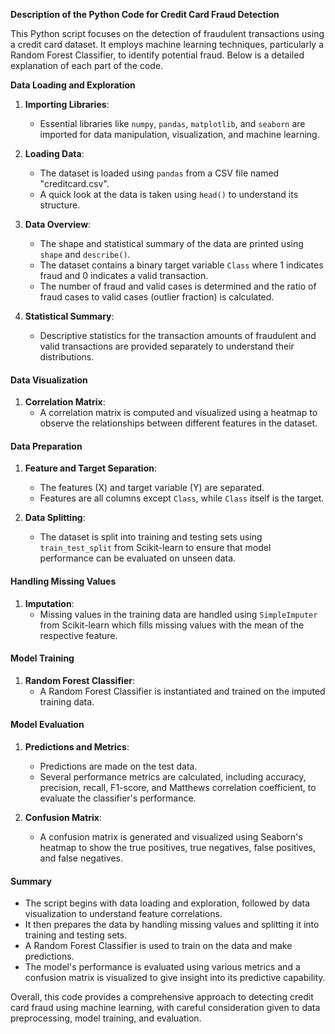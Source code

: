 **Description of the Python Code for Credit Card Fraud Detection**

This Python script focuses on the detection of fraudulent transactions using a credit card dataset. It employs machine learning techniques, particularly a Random Forest Classifier, to identify potential fraud. Below is a detailed explanation of each part of the code.

**Data Loading and Exploration**

1. **Importing Libraries**:
   - Essential libraries like `numpy`, `pandas`, `matplotlib`, and `seaborn` are imported for data manipulation, visualization, and machine learning.
   
2. **Loading Data**:
   - The dataset is loaded using `pandas` from a CSV file named "creditcard.csv".
   - A quick look at the data is taken using `head()` to understand its structure.

3. **Data Overview**:
   - The shape and statistical summary of the data are printed using `shape` and `describe()`.
   - The dataset contains a binary target variable `Class` where 1 indicates fraud and 0 indicates a valid transaction.
   - The number of fraud and valid cases is determined and the ratio of fraud cases to valid cases (outlier fraction) is calculated.

4. **Statistical Summary**:
   - Descriptive statistics for the transaction amounts of fraudulent and valid transactions are provided separately to understand their distributions.

#### Data Visualization

1. **Correlation Matrix**:
   - A correlation matrix is computed and visualized using a heatmap to observe the relationships between different features in the dataset.

#### Data Preparation

1. **Feature and Target Separation**:
   - The features (X) and target variable (Y) are separated.
   - Features are all columns except `Class`, while `Class` itself is the target.

2. **Data Splitting**:
   - The dataset is split into training and testing sets using `train_test_split` from Scikit-learn to ensure that model performance can be evaluated on unseen data.

#### Handling Missing Values

1. **Imputation**:
   - Missing values in the training data are handled using `SimpleImputer` from Scikit-learn which fills missing values with the mean of the respective feature.

#### Model Training

1. **Random Forest Classifier**:
   - A Random Forest Classifier is instantiated and trained on the imputed training data.

#### Model Evaluation

1. **Predictions and Metrics**:
   - Predictions are made on the test data.
   - Several performance metrics are calculated, including accuracy, precision, recall, F1-score, and Matthews correlation coefficient, to evaluate the classifier's performance.
   
2. **Confusion Matrix**:
   - A confusion matrix is generated and visualized using Seaborn's heatmap to show the true positives, true negatives, false positives, and false negatives.

#### Summary

- The script begins with data loading and exploration, followed by data visualization to understand feature correlations.
- It then prepares the data by handling missing values and splitting it into training and testing sets.
- A Random Forest Classifier is used to train on the data and make predictions.
- The model's performance is evaluated using various metrics and a confusion matrix is visualized to give insight into its predictive capability.

Overall, this code provides a comprehensive approach to detecting credit card fraud using machine learning, with careful consideration given to data preprocessing, model training, and evaluation.
